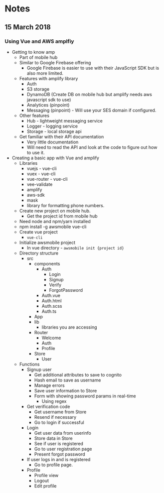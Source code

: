 # Notes
## 15 March 2018
### Using Vue and AWS amplfiy
* Getting to know amp
  * Part of mobile hub
  * Similar to Google Firebase offering
    * Google Firebase is easier to use with their JavaScript SDK but is also more limited.
  * Features with amplify library
    * Auth
    * S3 storage
    * DynamoDB (Create DB on mobile hub but amplify needs aws javascript sdk to use)
    * Analytices (pinpoint)
    * Messaging (pinpoint) - Will use your SES domain if configured.
  * Other features
    * Hub - lightweight messaging service
    * Logger - logging service
    * Storage - local storage api
  * Get familiar with their API documentation
    * Very little documentation
    * Will need to read the API and look at the code to figure out how to use it.
* Creating a basic app with Vue and amplify
  * Libraries
    * vuejs - vue-cli
    * vuex - vue-cli
    * vue-router - vue-cli
    * vee-validate
    * amplify
    * aws-sdk
    * mask
    * library for formatting phone numbers.
  * Create new project on mobile hub.
    * Get the project id from mobile hub
  * Need node and npm/yarn installed
  * npm install -g awsmobile vue-cli
  * Create vue project
    * `vue-cli `
  * Initialize awsmobile project
    * In vue directory - `awsmobile init {project id}`
  * Directory structure
    * src
      * components
        * Auth
          * Login
          * Signup
          * Verify
          * ForgotPassword
        * Auth.vue
        * Auth.html
        * Auth.scss
        * Auth.ts
      * App
      * lib
        * libraries you are accessing
      * Router
        * Welcome
        * Auth
        * Profile
      * Store
        * User
  * Functions
    * Signup user
      * Get additional attributes to save to cognito
      * Hash email to save as username
      * Manage errors
      * Save user information to Store
      * Form with showing password params in real-time
        * Using regex
    * Get verification code
      * Get username from Store
      * Resend if necessary
      * Go to login if successful
    * Login
      * Get user data from userinfo
      * Store data in Store
      * See if user is registered
      * Go to user registration page
      * Present forgot password
    * If user logs in and is registered
      * Go to profile page.
    * Profile
      * Profile view
      * Logout
      * Edit profile

